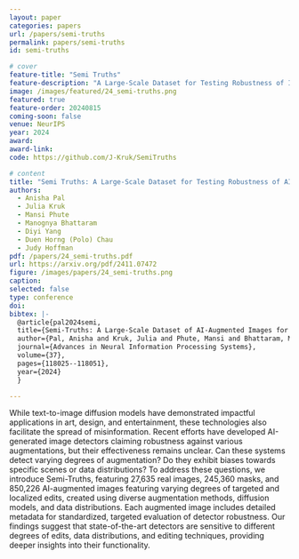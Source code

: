 ```yaml
---
layout: paper
categories: papers
url: /papers/semi-truths
permalink: papers/semi-truths
id: semi-truths

# cover
feature-title: "Semi Truths"
feature-description: "A Large-Scale Dataset for Testing Robustness of Image Classifiers"
image: /images/featured/24_semi-truths.png
featured: true
feature-order: 20240815
coming-soon: false
venue: NeurIPS
year: 2024
award: 
award-link:
code: https://github.com/J-Kruk/SemiTruths

# content
title: "Semi Truths: A Large-Scale Dataset for Testing Robustness of AI-Generated Image Detectors"
authors:
  - Anisha Pal
  - Julia Kruk
  - Mansi Phute
  - Manognya Bhattaram
  - Diyi Yang
  - Duen Horng (Polo) Chau
  - Judy Hoffman
pdf: /papers/24_semi-truths.pdf
url: https://arxiv.org/pdf/2411.07472
figure: /images/papers/24_semi-truths.png
caption: 
selected: false
type: conference
doi: 
bibtex: |-
  @article{pal2024semi,
  title={Semi-Truths: A Large-Scale Dataset of AI-Augmented Images for Evaluating Robustness of AI-Generated Image detectors},
  author={Pal, Anisha and Kruk, Julia and Phute, Mansi and Bhattaram, Manognya and Yang, Diyi and Chau, Duen Horng and Hoffman, Judy},
  journal={Advances in Neural Information Processing Systems},
  volume={37},
  pages={118025--118051},
  year={2024}
  }

---
```

While text-to-image diffusion models have demonstrated impactful applications in art, design, and entertainment, these technologies also facilitate the spread of misinformation. Recent efforts have developed AI-generated image detectors claiming robustness against various augmentations, but their effectiveness remains unclear. Can these systems detect varying degrees of augmentation? Do they exhibit biases towards specific scenes or data distributions? To address these questions, we introduce Semi-Truths, featuring 27,635 real images, 245,360 masks, and 850,226 AI-augmented images featuring varying degrees of targeted and localized edits, created using diverse augmentation methods, diffusion models, and data distributions. Each augmented image includes detailed metadata for standardized, targeted evaluation of detector robustness. Our findings suggest that state-of-the-art detectors are sensitive to different degrees of edits, data distributions, and editing techniques, providing deeper insights into their functionality.